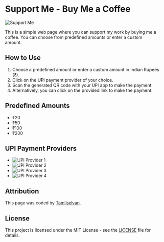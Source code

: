 # Support Me - Buy Me a Coffee

![Support Me](https://i.imgur.com/EXAMPLE.png)

This is a simple web page where you can support my work by buying me a coffee. You can choose from predefined amounts or enter a custom amount.

## How to Use
1. Choose a predefined amount or enter a custom amount in Indian Rupees (₹).
2. Click on the UPI payment provider of your choice.
3. Scan the generated QR code with your UPI app to make the payment.
4. Alternatively, you can click on the provided link to make the payment.

## Predefined Amounts
- ₹20
- ₹50
- ₹100
- ₹200

## UPI Payment Providers
- ![UPI Provider 1](https://iili.io/HZsWZrl.png)
- ![UPI Provider 2](https://iili.io/HZsWQ14.png)
- ![UPI Provider 3](https://iili.io/HZsWLBf.png)
- ![UPI Provider 4](https://iili.io/HZsW6In.png)

## Attribution
This page was coded by [Tamilselvan](https://tamilselvan6.github.io/profolio/).

## License
This project is licensed under the MIT License - see the [LICENSE](LICENSE) file for details.
